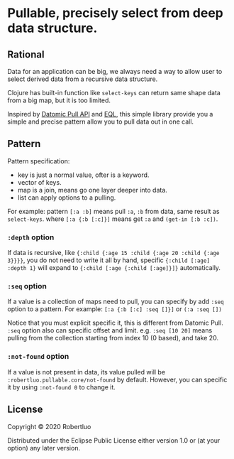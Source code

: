 # Pullable, precisely select from deep data structure.

## Rational

Data for an application can be big, we always need a way to allow user to select derived data from a recursive data structure. 

Clojure has built-in function like `select-keys` can return same shape data from a big map, but it is too limited.

Inspired by [Datomic Pull API](https://docs.datomic.com/on-prem/pull.html) and [EQL](https://edn-query-language.org/eql/1.0.0/what-is-eql.html), this simple library provide you a simple and precise pattern allow you to pull data out in one call.

## Pattern

Pattern specification:
  - key is just a normal value, ofter is a keyword.
  - vector of keys.
  - map is a join, means go one layer deeper into data.
  - list can apply options to a pulling.
 
For example:
  pattern `[:a :b]` means pull `:a`, `:b` from data, same result as `select-keys`.
  where `[:a {:b [:c]}]` means get `:a` and `(get-in [:b :c])`.

### `:depth` option

If data is recursive, like `{:child {:age 15 :child {:age 20 :child {:age 3}}}}`, you do not need to write it all by hand, specific `{:child [:age] :depth 1}` will expand to `{:child [:age {:child [:age]}]}` automatically. 

### `:seq` option

If a value is a collection of maps need to pull, you can specify by add
`:seq` option to a pattern.
For example:
  `[:a {:b [:c] :seq []}]` or `(:a :seq [])`

Notice that you must explicit specific it, this is different from Datomic Pull.
`:seq` option also can specific offset and limit. e.g. `:seq [10 20]` means pulling
from the collection starting from index 10 (0 based), and take 20.

### `:not-found` option

If a value is not present in data, its value pulled will be `:robertluo.pullable.core/not-found` by default. However, you can specific it by using `:not-found 0` to change it.

## License
Copyright © 2020 Robertluo

Distributed under the Eclipse Public License either version 1.0 or (at your option) any later version.